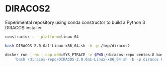 # DIRACOS2

Experimental repository using conda constructor to build a Python 3 DIRACOS installer.

```bash
constructor . --platform=linux-64

bash DIRACOS-2.0.0a1-Linux-x86_64.sh -b -p /tmp/diracos2

docker run --rm --cap-add=SYS_PTRACE -v $PWD:/diracos-repo centos:8 bash -c \
    'bash /diracos-repo/DIRACOS-2.0.0a1-Linux-x86_64.sh -b -p diracos && && source diracos/diracosrc && pytest -v /diracos-repo/tests/test_import.py && bash /diracos-repo/tests/test_cli.sh'
```
